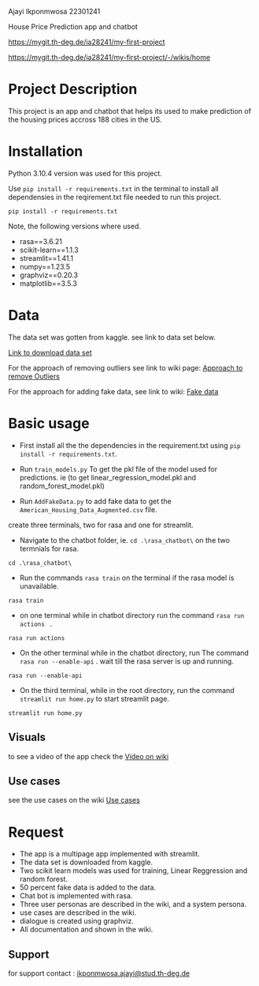  Ajayi Ikponmwosa 22301241

 House Price Prediction app and chatbot

https://mygit.th-deg.de/ia28241/my-first-project

https://mygit.th-deg.de/ia28241/my-first-project/-/wikis/home
                      
# Project Description
This project is an app and chatbot that helps its used to make prediction of the housing prices accross 188 cities in the US. 

# Installation
Python 3.10.4 version was used for this project.


Use `pip install -r requirements.txt` in the terminal to install all dependensies in the reqirement.txt file needed to run this project.

```
pip install -r requirements.txt
```

Note, the following versions where used.

- rasa==3.6.21
- scikit-learn==1.1.3
- streamlit==1.41.1
- numpy==1.23.5
- graphviz==0.20.3
- matplotlib==3.5.3

# Data

The data set was gotten from kaggle. see link to data set below.

[Link to download data set](https://www.kaggle.com/datasets/jeremylarcher/american-house-prices-and-demographics-of-top-cities)

For the approach of removing outliers see link to wiki page: 
[Approach to remove Outliers](https://mygit.th-deg.de/ia28241/my-first-project/-/wikis/Outliers)

For the approach for adding fake data, see link to wiki:
[Fake data](https://mygit.th-deg.de/ia28241/my-first-project/-/wikis/Fake-data-)


# Basic usage

- First install all the the dependencies in the requirement.txt using `pip install -r requirements.txt`.

- Run `train_models.py` To get the pkl file of the model used for predictions. ie (to get linear_regression_model.pkl and random_forest_model.pkl)

- Run `AddFakeData.py` to add fake data to get the `American_Housing_Data_Augmented.csv` file.



create three terminals, two for rasa and one for streamlit.
- Navigate to the chatbot folder, ie. `cd .\rasa_chatbot\` on the two termnials for rasa.
```
cd .\rasa_chatbot\
```

- Run the commands `rasa train` on the terminal if the rasa model is unavailable.
```
rasa train
```

- on one terminal while in chatbot directory run the command `rasa run actions ` .
```
rasa run actions
```

- On the other terminal while in the chatbot directory, run The command `rasa run --enable-api` . wait till the rasa server is up and running.
```
rasa run --enable-api
```

- On the third terminal, while in the root directory, run the command `streamlit run home.py` to start streamlit page.
```
streamlit run home.py
```



## Visuals

to see a video of the app check  the [Video on wiki](https://mygit.th-deg.de/ia28241/my-first-project/-/wikis/home)


## Use cases

see the use cases on the wiki [Use cases](https://mygit.th-deg.de/ia28241/my-first-project/-/wikis/Use-cases-of-the-app)

# Request 

- The app is a multipage app implemented with streamlit.
- The data set is downloaded from kaggle.
- Two scikit learn models was used for training, Linear Reggression and random forest.
- 50 percent fake data is added to the data.
- Chat bot is implemented with rasa.
- Three user personas are described in the wiki, and a system persona.
- use cases are described in the wiki.
- dialogue is created using graphviz.
- All documentation and shown in the wiki. 




## Support
for support contact : ikponmwosa.ajayi@stud.th-deg.de


